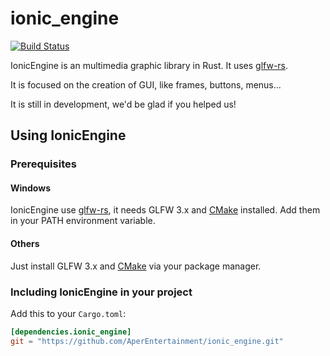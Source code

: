 # ionic_engine

[![Build Status](https://travis-ci.org/AperEntertainment/ionic_engine.svg?branch=master)](https://travis-ci.org/AperEntertainment/ionic_engine)

IonicEngine is an multimedia graphic library in Rust. It uses [glfw-rs](https://github.com/PistonDevelopers/glfw-rs).

It is focused on the creation of GUI, like frames, buttons, menus...

It is still in development, we'd be glad if you helped us!


## Using IonicEngine

### Prerequisites

#### Windows

IonicEngine use [glfw-rs](https://github.com/PistonDevelopers/glfw-rs), it needs GLFW 3.x and [CMake](https://cmake.org) installed.
Add them in your PATH environment variable.

#### Others

Just install GLFW 3.x and [CMake](https://cmake.org) via your package manager.

### Including IonicEngine in your project

Add this to your `Cargo.toml`:

```toml
[dependencies.ionic_engine]
git = "https://github.com/AperEntertainment/ionic_engine.git"
```

